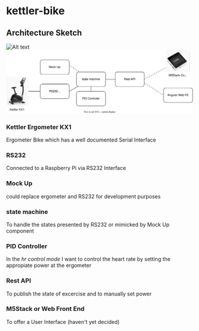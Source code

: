 # kettler-bike
## Architecture Sketch
![Alt text]("./kettler.drawio.svg") <img src="./kettler.drawio.svg">
### Kettler Ergometer KX1
Ergometer Bike which has a well documented Serial Interface
### RS232 
Connected to a Raspberry Pi via RS232 Interface
### Mock Up 
could replace ergometer and RS232 for development purposes
### state machine
To handle the states presented by RS232 or mimicked by Mock Up component
### PID Controller
In the *hr control mode* I  want to control the heart rate by setting the appropiate power at the ergometer
### Rest API
To publish  the state of excercise and to manually set power
### M5Stack or Web Front End
To offer a User Interface (haven't yet decided)
